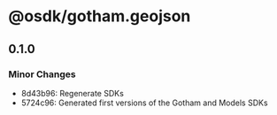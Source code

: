 # @osdk/gotham.geojson

## 0.1.0

### Minor Changes

- 8d43b96: Regenerate SDKs
- 5724c96: Generated first versions of the Gotham and Models SDKs
